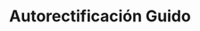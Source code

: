 ---
title: "Autorectificación Guido"
url: /alajuela/autorectificacion-guido/
shop: reparación de automóviles
---